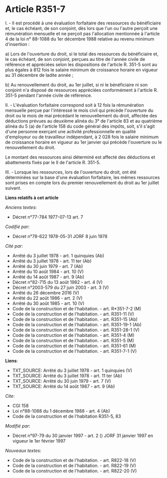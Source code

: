 # Article R351-7

I. - Il est procédé à une évaluation forfaitaire des ressources du bénéficiaire et, le cas échéant, de son conjoint, dès lors
que l'un ou l'autre perçoit une rémunération mensuelle et ne perçoit pas l'allocation mentionnée à l'article 4 de la loi n°
88-1088 du 1er décembre 1988 relative au revenu minimum d'insertion :

a) Lors de l'ouverture du droit, si le total des ressources du bénéficiaire et, le cas échéant, de son conjoint, perçues au
titre de l'année civile de référence et appréciées selon les dispositions de l'article R. 351-5 sont au plus égales à 812
fois le salaire minimum de croissance horaire en vigueur au 31 décembre de ladite année ;

b) Au renouvellement du droit, au 1er juillet, si ni le bénéficiaire ni son conjoint n'a disposé de ressources appréciées
conformément à l'article R. 351-5 pendant l'année civile de référence.

II. - L'évaluation forfaitaire correspond soit à 12 fois la rémunération mensuelle perçue par l'intéressé le mois civil qui
précède l'ouverture du droit ou le mois de mai précédant le renouvellement du droit, affectée des déductions prévues au
deuxième alinéa du 3° de l'article 83 et au quatrième alinéa du 5 (a) de l'article 158 du code général des impôts, soit, s'il
s'agit d'une personne exerçant une activité professionnelle en qualité d'employeur ou de travailleur indépendant, à 2 028
fois le salaire minimum de croissance horaire en vigueur au 1er janvier qui précède l'ouverture ou le renouvellement du
droit.

Le montant des ressources ainsi déterminé est affecté des déductions et abattements fixés par le II de l'article R. 351-5.

III. - Lorsque les ressources, lors de l'ouverture du droit, ont été déterminées sur la base d'une évaluation forfaitaire,
les mêmes ressources sont prises en compte lors du premier renouvellement du droit au 1er juillet suivant.

**Liens relatifs à cet article**

_Anciens textes_:

  - Décret n°77-784 1977-07-13 art. 7

_Codifié par_:

  - Décret n°78-622 1978-05-31 JORF 8 juin 1978

_Cité par_:

  - Arrêté du 3 juillet 1978 - art. 1 quinquies (Ab)
  - Arrêté du 3 juillet 1978 - art. 11 ter (Ab)
  - Arrêté du 30 juin 1979 - art. 7 (Ab)
  - Arrêté du 10 août 1984 - art. 10 (V)
  - Arrêté du 14 août 1987 - art. 9 (Ab)
  - Décret n°82-715 du 13 août 1982 - art. 4 (V)
  - Décret n°2003-579 du 27 juin 2003 - art. 3 (V)
  - Arrêté du 26 décembre 2016 (V)
  - Arrêté du 22 août 1986 - art. 2 (V)
  - Arrêté du 30 août 1985 - art. 10 (V)
  - Code de la construction et de l'habitation. - art. R*351-7-2 (M)
  - Code de la construction et de l'habitation. - art. R351-11 (V)
  - Code de la construction et de l'habitation. - art. R351-15 (Ab)
  - Code de la construction et de l'habitation. - art. R351-19-1 (Ab)
  - Code de la construction et de l'habitation. - art. R351-28-1 (V)
  - Code de la construction et de l'habitation. - art. R351-4 (M)
  - Code de la construction et de l'habitation. - art. R351-5 (M)
  - Code de la construction et de l'habitation. - art. R351-61 (M)
  - Code de la construction et de l'habitation. - art. R351-7-1 (V)

**Liens**:

  - TXT_SOURCE: Arrêté du 3 juillet 1978 - art. 1 quinquies (V)
  - TXT_SOURCE: Arrêté du 3 juillet 1978 - art. 11 ter (Ab)
  - TXT_SOURCE: Arrêté du 30 juin 1979 - art. 7 (V)
  - TXT_SOURCE: Arrêté du 14 août 1987 - art. 9 (Ab)

_Cite_:

  - CGI 158
  - Loi n°88-1088 du 1 décembre 1988 - art. 4 (Ab)
  - Code de la construction et de l'habitation R351-5, 83

_Modifié par_:

  - Décret n°97-79 du 30 janvier 1997 - art. 2 () JORF 31 janvier 1997 en vigueur le 1er février 1997

_Nouveaux textes_:

  - Code de la construction et de l'habitation. - art. R822-18 (V)
  - Code de la construction et de l'habitation. - art. R822-19 (V)
  - Code de la construction et de l'habitation. - art. R822-20 (V)
